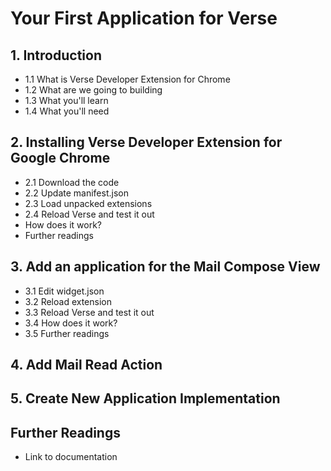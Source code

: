 # Your First Application for Verse

## 1. Introduction
* 1.1 What is Verse Developer Extension for Chrome
* 1.2 What are we going to building
* 1.3 What you'll learn
* 1.4 What you'll need

## 2. Installing Verse Developer Extension for Google Chrome
* 2.1 Download the code
* 2.2 Update manifest.json
* 2.3 Load unpacked extensions
* 2.4 Reload Verse and test it out
* How does it work?
* Further readings

## 3. Add an application for the Mail Compose View
* 3.1 Edit widget.json
* 3.2 Reload extension
* 3.3 Reload Verse and test it out
* 3.4 How does it work?
* 3.5 Further readings

## 4. Add Mail Read Action

## 5. Create New Application Implementation

## Further Readings
* Link to documentation
